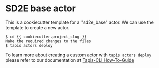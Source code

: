 SD2E base actor
===============

This is a cookiecutter template for a "sd2e_base" actor.
We can use the template to create a new actor.  


    $ cd {{ cookiecutter.project_slug }}
    Make the required changes to the files
    $ tapis actors deploy  


To learn more about creating a custom actor with ``tapis actors deploy`` please refer to our documentation at [Tapis-CLI How-To-Guide](https://tapis-cli-how-to-guide.readthedocs.io/en/latest/actors/create_a_custom_actor.html)
